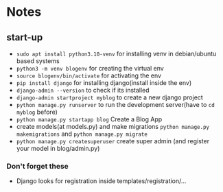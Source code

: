 # Notes

## start-up

- `sudo apt install python3.10-venv` for installing venv in debian/ubuntu based systems
- `python3 -m venv blogenv` for creating the virtual env
- `source blogenv/bin/activate` for activating the env
- `pip install django` for installing django(install inside the env)
- `django-admin --version` to check if its installed
- `django-admin startproject myblog` to create a new django project
- `python manage.py runserver` to run the development server(have to `cd myblog` before)
- `python manage.py startapp blog` Create a Blog App
- create models(at models.py) and make migrations `python manage.py makemigrations` and `python manage.py migrate`
- `python manage.py createsuperuser` create super admin (and register your model in blog/admin.py)

### Don't forget these

- Django looks for registration inside templates/registration/...
